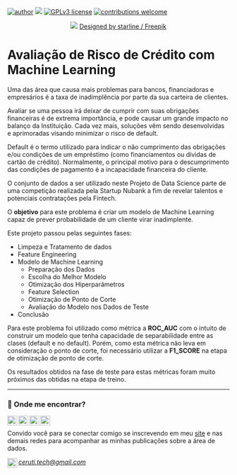 [![author](https://img.shields.io/badge/author-fabiocceruti-red.svg)](https://www.linkedin.com/in/fabio-corr%C3%AAa-ceruti-32ab704b/) [![](https://img.shields.io/badge/python-3.7+-blue.svg)](https://www.python.org/downloads/release/python-365/) [![GPLv3 license](https://img.shields.io/badge/License-GPLv3-blue.svg)](http://perso.crans.org/besson/LICENSE.html) [![contributions welcome](https://img.shields.io/badge/contributions-welcome-brightgreen.svg?style=flat)](https://github.com/carlosfab/data_science/issues)

<p align="center">
  <img src="https://github.com/fabiocceruti/Portfolio/blob/main/Banner_Principal_Ajustado.png?raw=true" >
  <a href="http://www.freepik.com">Designed by starline / Freepik</a>
</p>

# Avaliação de Risco de Crédito com Machine Learning

Uma das área que causa mais problemas para bancos, financiadoras e empresários é a taxa de inadimplência por parte da sua carteira de clientes.

Avaliar se uma pessoa irá deixar de cumprir com suas obrigações financeiras é de extrema importância, e pode causar um grande impacto no balanço da Instituição. Cada vez mais, soluções vêm sendo desenvolvidas e aprimoradas visando minimizar o risco de default.

Default é o termo utilizado para indicar o não cumprimento das obrigações e/ou condições de um empréstimo (como financiamentos ou dívidas de cartão de crédito). Normalmente, o principal motivo para o descumprimento das condições de pagamento é a incapacidade financeira do cliente.

O conjunto de dados a ser utilizado neste Projeto de Data Science parte de uma competição realizada pela Startup Nubank a fim de revelar talentos e potenciais contratações pela Fintech. 

O **objetivo** para este problema é criar um modelo de Machine Learning capaz de prever probabilidade de um cliente virar inadimplente.

Este projeto passou pelas seguintes fases:

* Limpeza e Tratamento de dados
* Feature Engineering
* Modelo de Machine Learning
  * Preparação dos Dados
  * Escolha do Melhor Modelo
  * Otimização dos Hiperparâmetros
  * Feature Selection
  * Otimização de Ponto de Corte
  * Avaliação do Modelo nos Dados de Teste
* Conclusão

Para este problema foi utilizado como métrica a **ROC_AUC** com o intuito de construir um modelo que tenha capacidade de separabilidade entre as clases (default e no default). Porém, como esta métrica não leva em consideração o ponto de corte, foi necessário utilizar a **F1_SCORE** na etapa de otimização de ponto de corte. 

Os resultados obtidos na fase de teste para estas métricas foram muito próximos das obtidas na etapa de treino.

-------------------------------------------------------

### 📡 Onde me encontrar?

[<img align="left"  width="22px" src="https://cdn.jsdelivr.net/npm/simple-icons@3.4.0/icons/linkedin.svg" />](https://www.linkedin.com/in/fabio-ceruti/)
[<img align="left"  width="22px" src="https://cdn3.iconfinder.com/data/icons/colorful-guache-social-media-logos-1/159/social-media_web-512.png" />](https://fabioceruti.tech/)
[<img align="left" alt="fabiocceruti | medium" width="22px" src="https://cdn.jsdelivr.net/npm/simple-icons@3.4.0/icons/medium.svg" />](https://fabiocceruti.medium.com/)
[<img align="left" alt="fabio_cceruti | Instagram" width="22px" src="https://cdn4.iconfinder.com/data/icons/picons-social/57/38-instagram-2-512.png" />](https://www.instagram.com/fabio_cceruti/)
<br/>

Convido você para se conectar comigo se inscrevendo em meu [site](https://fabioceruti.tech/) e nas demais redes para acompanhar as minhas publicações sobre a área de dados. 

<img align="left" alt="ceruti.tech | gmail" width="22px" src="https://cdn1.iconfinder.com/data/icons/logos-and-brands-3/512/147_Gmail_logo_logos-512.png" />*ceruti.tech@gmail.com*
